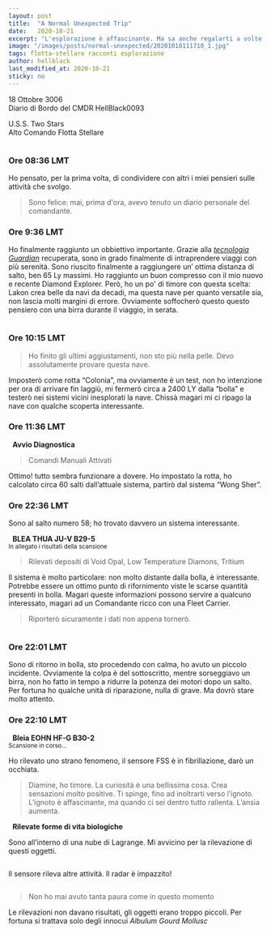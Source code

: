 ```yaml
---
layout: post
title:  "A Normal Unexpected Trip"
date:   2020-10-21
excerpt: "L'esplorazione è affascinante. Ma sa anche regalarti a volte spaventi di tutto rispetto. Ecco a voi il primo racconto di Hellblack, un nuovo cmdr della Flotta"
image: "/images/posts/normal-unexpected/20201018111710_1.jpg"
tags: flotta-stellare racconti esplorazione
author: hellblack
last_modified_at: 2020-10-21
sticky: no
---
```

<div class="box alt">
<p>18 Ottobre 3006<br>
Diario di Bordo del CMDR HellBlack0093</p>

<p>U.S.S. Two Stars<br>
Alto Comando Flotta Stellare</p>
</div>
<span class="image fit"><img src="/images/Elite-Division-png.png" alt=""></span>

### Ore 08:36 LMT

Ho pensato, per la prima volta, di condividere con altri i miei pensieri sulle attività che svolgo.

> Sono felice: mai, prima d'ora, avevo tenuto un diario personale del comandante.

### Ore 9:36 LMT

Ho finalmente raggiunto un obbiettivo importante. Grazie alla [*tecnologia Guardian*](/blog/i-guardiani/) recuperata, sono in grado finalmente di intraprendere viaggi con più serenità. Sono riuscito finalmente a raggiungere un’ ottima distanza di salto, ben 65 Ly massimi. Ho raggiunto un buon compresso con il mio nuovo e recente Diamond Explorer.  Però, ho un po' di timore con questa scelta: Lakon crea belle da navi da decadi, ma questa nave per quanto versatile sia, non lascia molti margini di errore. Ovviamente soffocherò questo questo pensiero con una birra durante il viaggio, in serata.

<div class="box alt">
    <span class="image fit"><a href="/images/posts/normal-unexpected/Diamond_explorer.jpg"><img src="{{ "/images/posts/normal-unexpected/Diamond_explorer.jpg" | prepend:site.baseurl }}" alt=""  title="Immagine 1"/></a></span>
</div>

### Ore 10:15  LMT

> Ho finito gli ultimi aggiustamenti, non sto più nella pelle. Devo assolutamente provare questa nave.

Imposterò come rotta “Colonia”, ma ovviamente è un test, non ho intenzione per ora di arrivare fin laggiù, mi fermerò circa a 2400 LY dalla “bolla” e testerò nei sistemi vicini inesplorati la nave. Chissà magari mi ci ripago la nave con qualche scoperta interessante.
 

### Ore 11:36 LMT

<div class="box">
<i class="fa fa-exclamation-triangle" aria-hidden="true" style="color: #f07b05;"></i>&nbsp;&nbsp;<b>Avvio Diagnostica</b>&nbsp;<i class="fa fa-spinner fa-spin fa-fw" aria-hidden="true" style="color: #f07b05;"></i><br>
<blockquote>Comandi Manuali Attivati</blockquote>
</div>

Ottimo! tutto sembra funzionare a dovere. Ho impostato la rotta, ho calcolato circa 60 salti dall’attuale sistema, partirò dal sistema  “Wong Sher”.

### Ore 22:36 LMT

Sono al salto numero 58; ho trovato davvero un sistema interessante.

<div class="box">
<i class="fa fa-exclamation-triangle" aria-hidden="true" style="color: #f07b05;"></i>&nbsp;&nbsp;<b>BLEA THUA JU-V B29-5</b><br>
<sup>In allegato i risultati della scansione&nbsp;<i class="fa fa-spinner fa-pulse" aria-hidden="true" style="color: #f07b05;"></i></sup><br>
<blockquote>Rilevati depositi di Void Opal, Low Temperature Diamons, Tritium</blockquote>
</div>

Il sistema è molto particolare: non molto distante dalla bolla, è interessante. Potrebbe essere un ottimo punto di rifornimento viste le scarse quantità presenti in bolla. Magari queste informazioni possono servire a qualcuno interessato, magari ad un Comandante ricco con una Fleet Carrier.

> Riporterò sicuramente i dati non appena tornerò.

<div class="box alt">
    <div class="row 50% uniform">
        <div class="6u"><span class="image fit"><a href="/images/posts/normal-unexpected/20201018111710_1.jpg"><img src="{{ "/images/posts/normal-unexpected/20201018111710_1.jpg" | prepend:site.baseurl }}" alt="" title="Immagine 2"/></a></span></div>
        <div class="6u$"><span class="image fit"><a href="/images/posts/normal-unexpected/20201018111402_1.jpg"><img src="{{ "/images/posts/normal-unexpected/20201018111402_1.jpg" | prepend:site.baseurl }}" alt="" title="Immagine 3" /></a></span></div>
    </div>
</div>

### Ore 22:01 LMT

Sono di ritorno in bolla, sto procedendo con calma, ho avuto un piccolo incidente.
Ovviamente la colpa è del sottoscritto, mentre sorseggiavo un birra, non ho fatto in tempo a ridurre la potenza dei motori dopo un salto. Per fortuna ho qualche unità di riparazione, nulla di grave. Ma dovrò stare molto attento.

### Ore 22:10 LMT

<div class="box">
<i class="fa fa-exclamation-triangle" aria-hidden="true" style="color: #f07b05;"></i>&nbsp;&nbsp;<b>Bleia EOHN HF-G B30-2</b><br>
<sup>Scansione in corso...&nbsp;<i class="fa fa-spinner fa-pulse" aria-hidden="true" style="color: #f07b05;"></i></sup><br>
</div>

Ho rilevato uno strano fenomeno, il sensore FSS è in fibrillazione, darò un occhiata.

> Diamine, ho timore. La curiosità è una bellissima cosa. Crea sensazioni molto positive. Ti spinge, fino ad inoltrarti verso l’ignoto.
L’ignoto è affascinante, ma quando ci sei dentro tutto rallenta. L’ansia aumenta. 

<div class="box">
<i class="fa fa-spinner fa-pulse" aria-hidden="true" style="color: #f07b05;"></i>&nbsp;&nbsp;<b>Rilevate forme di vita biologiche</b>
</div>

Sono all’interno di una nube di Lagrange. Mi avvicino per la rilevazione di questi oggetti.

<div class="box alt">
    <span class="image fit"><a href="/images/posts/normal-unexpected/20201018213716_1.jpg"><img src="{{ "/images/posts/normal-unexpected/20201018213716_1.jpg" | prepend:site.baseurl }}" alt=""  title="Immagine 4"/></a></span>
</div>

Il sensore rileva altre attività. Il radar è impazzito!

<div class="box alt">
    <span class="image fit"><a href="/images/posts/normal-unexpected/20201018214027_1.jpg"><img src="{{ "/images/posts/normal-unexpected/20201018214027_1.jpg" | prepend:site.baseurl }}" alt=""  title="Immagine 5"/></a></span>
</div>

> Non ho mai avuto tanta paura come in questo momento

Le rilevazioni non davano risultati, gli oggetti erano troppo piccoli. Per fortuna si trattava solo degli innocui *Albulum Gourd Mollusc*